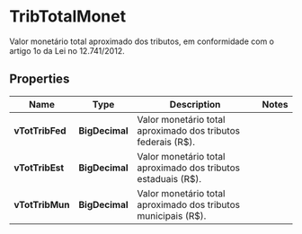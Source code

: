 

# TribTotalMonet

Valor monetário total aproximado dos tributos, em conformidade com o artigo 1o da Lei no 12.741/2012.

## Properties

| Name | Type | Description | Notes |
|------------ | ------------- | ------------- | -------------|
|**vTotTribFed** | **BigDecimal** | Valor monetário total aproximado dos tributos federais (R$). |  |
|**vTotTribEst** | **BigDecimal** | Valor monetário total aproximado dos tributos estaduais (R$). |  |
|**vTotTribMun** | **BigDecimal** | Valor monetário total aproximado dos tributos municipais (R$). |  |



